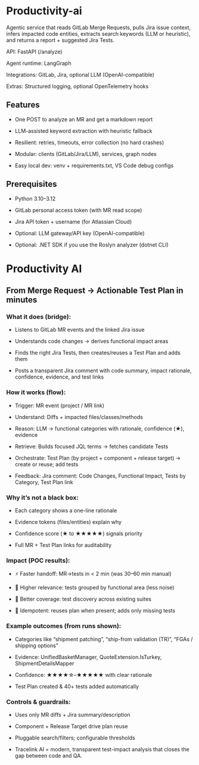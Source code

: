 # Productivity-ai



Agentic service that reads GitLab Merge Requests, pulls Jira issue context, infers impacted code entities, extracts search keywords (LLM or heuristic), and returns a report + suggested Jira Tests.

API: FastAPI (/analyze)

Agent runtime: LangGraph

Integrations: GitLab, Jira, optional LLM (OpenAI-compatible)

Extras: Structured logging, optional OpenTelemetry hooks


## Features

- One POST to analyze an MR and get a markdown report

- LLM-assisted keyword extraction with heuristic fallback

- Resilient: retries, timeouts, error collection (no hard crashes)

- Modular: clients (GitLab/Jira/LLM), services, graph nodes

- Easy local dev: venv + requirements.txt, VS Code debug configs

## Prerequisites

- Python 3.10–3.12

- GitLab personal access token (with MR read scope)

- Jira API token + username (for Atlassian Cloud)

- Optional: LLM gateway/API key (OpenAI-compatible)

- Optional: .NET SDK if you use the Roslyn analyzer (dotnet CLI)




# Productivity AI
## From Merge Request → Actionable Test Plan in minutes

### What it does (bridge):

- Listens to GitLab MR events and the linked Jira issue

- Understands code changes → derives functional impact areas

- Finds the right Jira Tests, then creates/reuses a Test Plan and adds them

- Posts a transparent Jira comment with code summary, impact rationale, confidence, evidence, and test links

### How it works (flow):

- Trigger: MR event (project / MR link)

- Understand: Diffs + impacted files/classes/methods

- Reason: LLM → functional categories with rationale, confidence (★), evidence

- Retrieve: Builds focused JQL terms → fetches candidate Tests

- Orchestrate: Test Plan (by project + component + release target) → create or reuse; add tests

- Feedback: Jira comment: Code Changes, Functional Impact, Tests by Category, Test Plan link

### Why it’s not a black box:

- Each category shows a one-line rationale

- Evidence tokens (files/entities) explain why

- Confidence score (★ to ★★★★★) signals priority

- Full MR + Test Plan links for auditability

### Impact (POC results):

- ⚡ Faster handoff: MR→tests in < 2 min (was 30–60 min manual)

- 🎯 Higher relevance: tests grouped by functional area (less noise)

- 🧪 Better coverage: test discovery across existing suites

- 🔁 Idempotent: reuses plan when present; adds only missing tests

### Example outcomes (from runs shown):

- Categories like “shipment patching”, “ship-from validation (TR)”, “FGAs / shipping options”

- Evidence: UnifiedBasketManager, QuoteExtension.IsTurkey, ShipmentDetailsMapper

- Confidence: ★★★★☆–★★★★★ with clear rationale

- Test Plan created & 40+ tests added automatically

### Controls & guardrails:

- Uses only MR diffs + Jira summary/description

- Component + Release Target drive plan reuse

- Pluggable search/filters; configurable thresholds

- Tracelink AI = modern, transparent test-impact analysis that closes the gap between code and QA.
